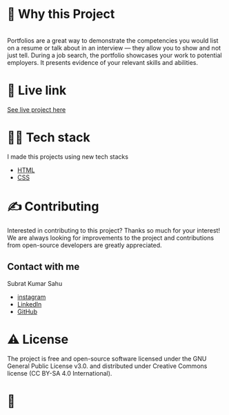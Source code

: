
<!-- ABOUT THE PROJECT -->
<h1>🧐 Why this Project</h1>
<br />
Portfolios are a great way to demonstrate the competencies you would list on a resume or talk about in an interview — they allow you to show and not just tell. During a job search, the portfolio showcases your work to potential employers. It presents evidence of your relevant skills and abilities.


  
<h1>🌟 Live link</h1>
  
  [See live project here](http://fundamentals-of-web-development-html-lists-aside-foo-subrat1312.vercel.app/)
  
<h1>👨‍💻 Tech stack</h1>

I made this projects using new tech stacks
* [HTML](https://html.com/)
* [CSS](https://css-tricks.com/)

 
<h1>✍️ Contributing</h1>
Interested in contributing to this project? Thanks so much for your interest! We are always looking for improvements to the project and contributions from open-source developers are greatly appreciated.

<!-- CONTACT -->
<h2>Contact with me</h2>

Subrat Kumar Sahu
* [instagram](https://www.instagram.com/sahu.subrat/)
* [LinkedIn](https://www.linkedin.com/in/subrat-kumar-sahu-483059159/)
* [GitHub](https://github.com/Subrat1312)

<h1>⚠️ License</h1>
The project is free and open-source software licensed under the GNU General Public License v3.0. and distributed under Creative Commons license (CC BY-SA 4.0 International).

<br />

<h1>💛</h1>
